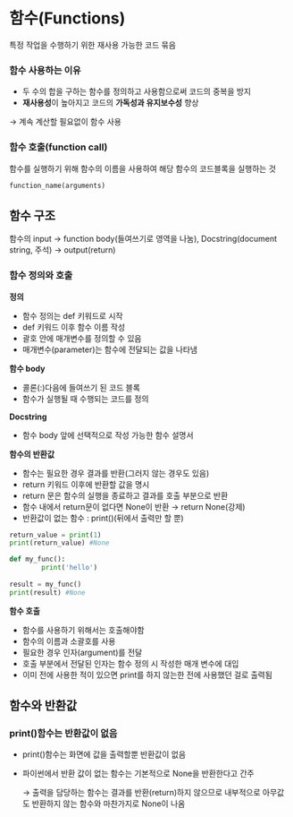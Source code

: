 # 함수(Functions)

특정 작업을 수행하기 위한 재사용 가능한 코드 묶음

### 함수 사용하는 이유

- 두 수의 합을 구하는 함수를 정의하고 사용함으로써 코드의 중복을 방지
- **재사용성**이 높아지고 코드의 **가독성과 유지보수성** 향상

→ 계속 계산할 필요없이 함수 사용

### 함수 호출(function call)

함수를 실행하기 위해 함수의 이름을 사용하여 해당 함수의 코드블록을 실행하는 것

```python
function_name(arguments)
```

## 함수 구조

함수의 input → function body(들여쓰기로 영역을 나눔), Docstring(document string, 주석) →  output(return)

### 함수 정의와 호출

**정의**

- 함수 정의는 def 키워드로 시작
- def 키워드 이후 함수 이름 작성
- 괄호 안에 매개변수를 정의할 수 있음
- 매개변수(parameter)는 함수에 전달되는 값을 나타냄

**함수 body**

- 콜론(:)다음에 들여쓰기 된 코드 블록
- 함수가 실행될 때 수행되는 코드를 정의

**Docstring**

- 함수 body 앞에 선택적으로 작성 가능한 함수 설명서

**함수의 반환값**

- 함수는 필요한 경우 결과를 반환(그러지 않는 경우도 있음)
- return 키워드 이후에 반환할 값을 명시
- return 문은 함수의 실행을 종료하고 결과를 호출 부분으로 반환
- 함수 내에서 return문이 없다면 None이 반환 → return None(강제)
- 반환값이 없는 함수 : print()(뒤에서 출력만 할 뿐)

```python
return_value = print(1)
print(return_value) #None
```

```python
def my_func():
		print('hello')
		
result = my_func()
print(result) #None
```

**함수 호출**

- 함수를 사용하기 위해서는 호출해야함
- 함수의 이름과 소괄호를 사용
- 필요한 경우 인자(argument)를 전달
- 호출 부분에서 전달된 인자는 함수 정의 시 작성한 매개 변수에 대입
- 이미 전에 사용한 적이 있으면 print를 하지 않는한 전에 사용했던 걸로 출력됨

## 함수와 반환값

### print()함수는 반환값이 없음

- print()함수는 화면에 값을 출력할뿐 반환값이 없음
- 파이썬에서 반환 값이 없는 함수는 기본적으로 None을 반환한다고 간주

     → 출력을 담당하는 함수는 결과를 반환(return)하지 않으므로 내부적으로 아무값도 반환하지 않는         함수와 마찬가지로 None이 나옴

